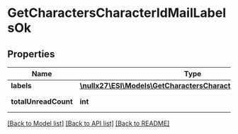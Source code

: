 # GetCharactersCharacterIdMailLabelsOk

## Properties
Name | Type | Description | Notes
------------ | ------------- | ------------- | -------------
**labels** | [**\nullx27\ESI\Models\GetCharactersCharacterIdMailLabelsLabel[]**](GetCharactersCharacterIdMailLabelsLabel.md) | labels array | [optional] 
**totalUnreadCount** | **int** | total_unread_count integer | [optional] 

[[Back to Model list]](../README.md#documentation-for-models) [[Back to API list]](../README.md#documentation-for-api-endpoints) [[Back to README]](../README.md)


